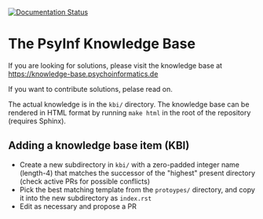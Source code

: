 [![Documentation Status](https://readthedocs.org/projects/psyinf-knowledge-base/badge/?version=latest&style=for-the-badge)](https://knowledge-base.psychoinformatics.de/?badge=latest)


# The PsyInf Knowledge Base

If you are looking for solutions, please visit the knowledge base at
https://knowledge-base.psychoinformatics.de

If you want to contribute solutions, pelase read on.


The actual knowledge is in the `kbi/` directory. The knowledge base can be
rendered in HTML format by running `make html` in the root of the repository
(requires Sphinx).

## Adding a knowledge base item (KBI)

- Create a new subdirectory in `kbi/` with a zero-padded integer name
  (length-4) that matches the successor of the "highest" present directory
  (check active PRs for possible conflicts)
- Pick the best matching template from the `protoypes/` directory, and copy it
  into the new subdirectory as `index.rst`
- Edit as necessary and propose a PR

